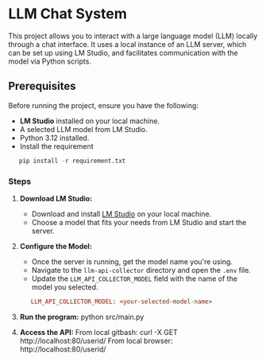 # LLM Chat System

This project allows you to interact with a large language model (LLM) locally through a chat interface. It uses a local instance of an LLM server, which can be set up using LM Studio, and facilitates communication with the model via Python scripts.

## Prerequisites

Before running the project, ensure you have the following:

- **LM Studio** installed on your local machine.
- A selected LLM model from LM Studio.
- Python 3.12 installed.
- Install the requirement
```python
   pip install -r requirement.txt
```
### Steps

1. **Download LM Studio:**
   - Download and install [LM Studio](https://lmstudio.com) on your local machine.
   - Choose a model that fits your needs from LM Studio and start the server.

2. **Configure the Model:**
   - Once the server is running, get the model name you're using.
   - Navigate to the `llm-api-collector` directory and open the `.env` file.
   - Update the `LLM_API_COLLECTOR_MODEL` field with the name of the model you selected.

   ```ini
      LLM_API_COLLECTOR_MODEL: <your-selected-model-name>
   ```
3. **Run the program:**
   python src/main.py
4. **Access the API:**
   From local gitbash: curl -X GET  http://localhost:80/userid/<userid>
   From local browser: http://localhost:80/userid/<userid>
